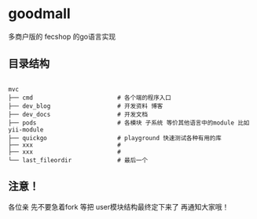 # goodmall
多商户版的 fecshop 的go语言实现


## 目录结构

~~~

mvc
├── cmd                        # 各个端的程序入口 
├── dev_blog                   # 开发资料 博客
├── dev_docs                   # 开发文档
├── pods                       # 各模块 子系统 等价其他语言中的module 比如yii-module
├── quickgo                    # playground 快速测试各种有用的库 
├── xxx                        #  
├── xxx                        #  
└── last_fileordir             # 最后一个                          
~~~


## 注意！

各位亲 先不要急着fork  等把 user模块结构最终定下来了 再通知大家哦！